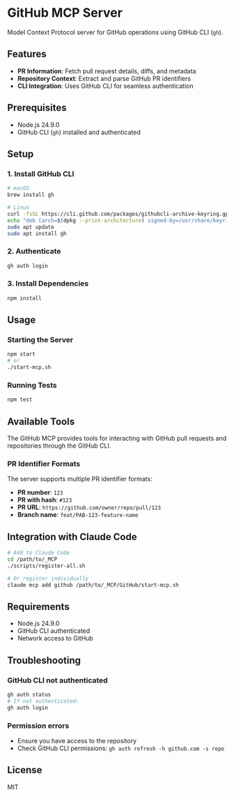 # GitHub MCP Server

Model Context Protocol server for GitHub operations using GitHub CLI (`gh`).

## Features

- **PR Information**: Fetch pull request details, diffs, and metadata
- **Repository Context**: Extract and parse GitHub PR identifiers
- **CLI Integration**: Uses GitHub CLI for seamless authentication

## Prerequisites

- Node.js 24.9.0
- GitHub CLI (`gh`) installed and authenticated

## Setup

### 1. Install GitHub CLI

```bash
# macOS
brew install gh

# Linux
curl -fsSL https://cli.github.com/packages/githubcli-archive-keyring.gpg | sudo dd of=/usr/share/keyrings/githubcli-archive-keyring.gpg
echo "deb [arch=$(dpkg --print-architecture) signed-by=/usr/share/keyrings/githubcli-archive-keyring.gpg] https://cli.github.com/packages stable main" | sudo tee /etc/apt/sources.list.d/github-cli.list > /dev/null
sudo apt update
sudo apt install gh
```

### 2. Authenticate

```bash
gh auth login
```

### 3. Install Dependencies

```bash
npm install
```

## Usage

### Starting the Server

```bash
npm start
# or
./start-mcp.sh
```

### Running Tests

```bash
npm test
```

## Available Tools

The GitHub MCP provides tools for interacting with GitHub pull requests and repositories through the GitHub CLI.

### PR Identifier Formats

The server supports multiple PR identifier formats:
- **PR number**: `123`
- **PR with hash**: `#123`
- **PR URL**: `https://github.com/owner/repo/pull/123`
- **Branch name**: `feat/PAB-123-feature-name`

## Integration with Claude Code

```bash
# Add to Claude Code
cd /path/to/_MCP
./scripts/register-all.sh

# Or register individually
claude mcp add github /path/to/_MCP/GitHub/start-mcp.sh
```

## Requirements

- Node.js 24.9.0
- GitHub CLI authenticated
- Network access to GitHub

## Troubleshooting

### GitHub CLI not authenticated
```bash
gh auth status
# If not authenticated:
gh auth login
```

### Permission errors
- Ensure you have access to the repository
- Check GitHub CLI permissions: `gh auth refresh -h github.com -s repo`

## License

MIT
